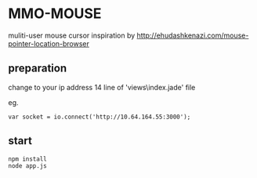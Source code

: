 MMO-MOUSE
=========

muliti-user mouse cursor 
inspiration by http://ehudashkenazi.com/mouse-pointer-location-browser 

preparation
-----------
change to your ip address
14 line of 'views\index.jade' file

eg.

	var socket = io.connect('http://10.64.164.55:3000');

start
-----

	npm install
	node app.js
